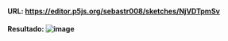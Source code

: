 #### URL: https://editor.p5js.org/sebastr008/sketches/NjVDTpmSv

#### Resultado: ![image](https://github.com/user-attachments/assets/fa51017e-8a2f-4967-b317-7a186c764f0c)

